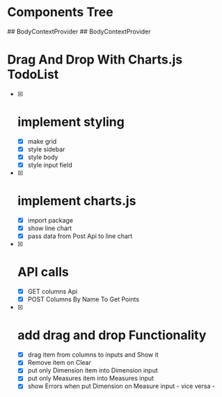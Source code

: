 # Components Tree

  <App>
    <SideBar />
    <MainBody> 
      ## BodyContextProvider 
        <InputsContainer>
          <InputTags />
        </InputsContainer>
        <ChartsContainer />
      ## BodyContextProvider
    </MainBody> 
  </App>

# Drag And Drop With Charts.js TodoList

- [x] # implement styling

  - [x] make grid
  - [x] style sidebar
  - [x] style body
  - [x] style input field

- [x] # implement charts.js

  - [x] import package
  - [x] show line chart
  - [x] pass data from Post Api to line chart

- [x] # API calls

  - [x] GET columns Api
  - [x] POST Columns By Name To Get Points

- [x] # add drag and drop Functionality
  - [x] drag item from columns to inputs and Show it
  - [x] Remove item on Clear
  - [x] put only Dimension item into Dimension input
  - [x] put only Measures item into Measures input
  - [x] show Errors when put Dimension on Measure input - vice versa -
